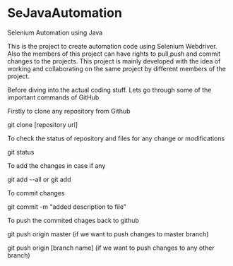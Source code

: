 # SeJavaAutomation
Selenium Automation using Java 

This is the project to create automation code using Selenium Webdriver.
Also the members of this project can have rights to pull,push and commit changes to the projects.
This project is mainly developed with the idea of working and collaborating on the same project by different members of the project.

Before diving into the actual coding stuff.
Lets go through some of the important commands of GitHub

Firstly to clone any repository from Github

git clone [repository url]

To check the status of repository and files for any change or modifications

git status

To add the changes in case if any

git add --all or git add

To commit changes 

git commit -m "added description to file"

To push the commited chages back to github 

git push origin master (if we want to push changes to master branch)

git push origin [branch name] (if we want to push changes to any other branch)
